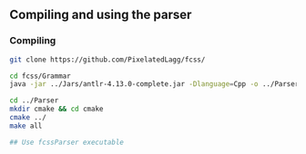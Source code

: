 ## Compiling and using the parser

### Compiling
```sh
git clone https://github.com/PixelatedLagg/fcss/

cd fcss/Grammar
java -jar ../Jars/antlr-4.13.0-complete.jar -Dlanguage=Cpp -o ../Parser/libs fcssLexer.g4 fcssParser.g4

cd ../Parser
mkdir cmake && cd cmake
cmake ../
make all

## Use fcssParser executable
```
